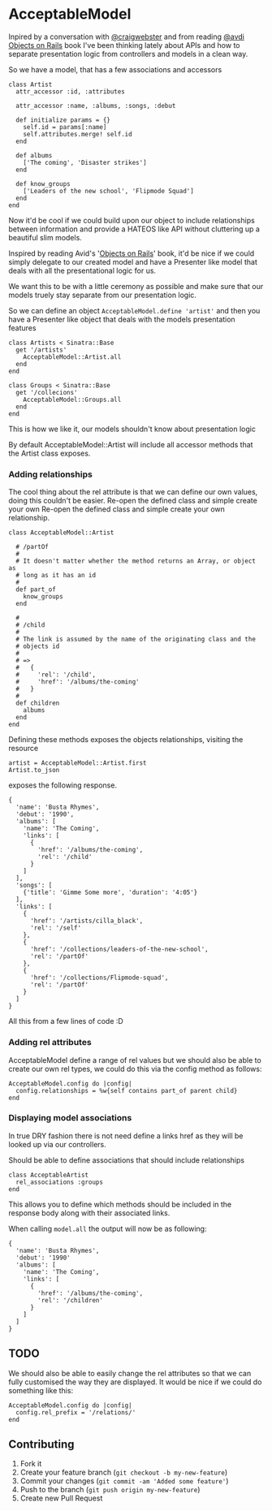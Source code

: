 # AcceptableModel

Inpired by a conversation with [@craigwebster](http://twitter.com/craigwebster) and from reading [@avdi](http://twitter.com/avdi)
[Objects on Rails](http://devblog.avdi.org/2011/11/15/early-access-beta-of-objects-on-rails-now-available-2) book I've been thinking lately about APIs and how to
separate presentation logic from controllers and models in a clean way.

So we have a model, that has a few associations and accessors

    class Artist
      attr_accessor :id, :attributes

      attr_accessor :name, :albums, :songs, :debut

      def initialize params = {}
        self.id = params[:name]
        self.attributes.merge! self.id
      end

      def albums
        ['The coming', 'Disaster strikes']
      end

      def know_groups
        ['Leaders of the new school', 'Flipmode Squad']
      end
    end

Now it'd be cool if we could build upon our object to include relationships
between information and provide a HATEOS like API without cluttering up a
beautiful slim models.

Inspired by reading Avid's '[Objects on Rails](http://devblog.avdi.org/2011/11/15/early-access-beta-of-objects-on-rails-now-available-2)' book, it'd be nice if we could
simply delegate to our created model and have a Presenter like model that deals
with all the presentational logic for us.

We want this to be with a little ceremony as possible and make sure that our
models truely stay separate from our presentation logic.

So we can define an object `AcceptableModel.define 'artist'` and then you have
a Presenter like object that deals with the models presentation features

    class Artists < Sinatra::Base
      get '/artists'
        AcceptableModel::Artist.all
      end
    end

    class Groups < Sinatra::Base
      get '/collecions'
        AcceptableModel::Groups.all
      end
    end

This is how we like it, our models shouldn't know about presentation logic

By default AcceptableModel::Artist will include all accessor methods that the Artist
class exposes.

### Adding relationships

The cool thing about the rel attribute is that we can define our own values,
doing this couldn't be easier. Re-open the defined class and simple create your
own Re-open the defined class and simple create your own relationship.

    class AcceptableModel::Artist

      # /partOf
      #
      # It doesn't matter whether the method returns an Array, or object as
      # long as it has an id
      #
      def part_of
        know_groups
      end 

      #
      # /child
      #
      # The link is assumed by the name of the originating class and the
      # objects id
      #
      # => 
      #   {
      #     'rel': '/child',
      #     'href': '/albums/the-coming'
      #   }
      #
      def children
        albums
      end
    end

Defining these methods exposes the objects relationships, visiting the resource

    artist = AcceptableModel::Artist.first
    Artist.to_json

exposes the following response.

    {
      'name': 'Busta Rhymes',
      'debut': '1990',
      'albums': [
        'name': 'The Coming',
        'links': [
          {
            'href': '/albums/the-coming',
            'rel': '/child'
          }
        ]
      ],
      'songs': [
        {'title': 'Gimme Some more', 'duration': '4:05'}
      ],
      'links': [
        {
          'href': '/artists/cilla_black',
          'rel': '/self'
        },
        {
          'href': '/collections/leaders-of-the-new-school',
          'rel': '/partOf'
        },
        {
          'href': '/collections/Flipmode-squad',
          'rel': '/partOf'
        }
      ]
    }

All this from a few lines of code :D

### Adding rel attributes

AcceptableModel define a range of rel values but we should also be able to
create our own rel types, we could do this via the config method as follows:

    AcceptableModel.config do |config|
      config.relationships = %w{self contains part_of parent child}
    end

### Displaying model associations

In true DRY fashion there is not need define a links href as they will be
looked up via our controllers.

Should be able to define associations that should include relationships

    class AcceptableArtist
      rel_associations :groups
    end

This allows you to define which methods should be included in the response body
along with their associated links.

When calling `model.all` the output will now be as following:

    {
      'name': 'Busta Rhymes',
      'debut': '1990'
      'albums': [
        'name': 'The Coming',
        'links': [
          {
            'href': '/albums/the-coming',
            'rel': '/children'
          }
        ]
      ]
    }

## TODO

We should also be able to easily change the rel attributes so that we can fully
customised the way they are displayed. It would be nice if we could do
something like this:

    AcceptableModel.config do |config|
      config.rel_prefix = '/relations/'
    end

## Contributing

1. Fork it
2. Create your feature branch (`git checkout -b my-new-feature`)
3. Commit your changes (`git commit -am 'Added some feature'`)
4. Push to the branch (`git push origin my-new-feature`)
5. Create new Pull Request
